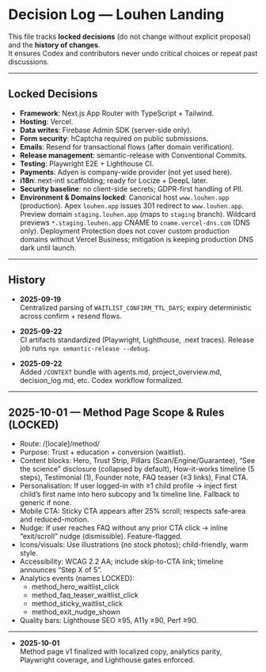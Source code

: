 # Decision Log — Louhen Landing

This file tracks **locked decisions** (do not change without explicit proposal) and the **history of changes**.  
It ensures Codex and contributors never undo critical choices or repeat past discussions.

---

## Locked Decisions

- **Framework**: Next.js App Router with TypeScript + Tailwind.  
- **Hosting**: Vercel.  
- **Data writes**: Firebase Admin SDK (server-side only).  
- **Form security**: hCaptcha required on public submissions.  
- **Emails**: Resend for transactional flows (after domain verification).  
- **Release management**: semantic-release with Conventional Commits.  
- **Testing**: Playwright E2E + Lighthouse CI.  
- **Payments**: Adyen is company-wide provider (not yet used here).  
- **i18n**: next-intl scaffolding; ready for Locize + DeepL later.  
- **Security baseline**: no client-side secrets; GDPR-first handling of PII.
- **Environment & Domains locked**: Canonical host `www.louhen.app` (production). Apex `louhen.app` issues 301 redirect to `www.louhen.app`. Preview domain `staging.louhen.app` (maps to `staging` branch). Wildcard previews `*.staging.louhen.app` CNAME to `cname.vercel-dns.com` (DNS only). Deployment Protection does not cover custom production domains without Vercel Business; mitigation is keeping production DNS dark until launch.

---

## History

- **2025-09-19**  
  Centralized parsing of `WAITLIST_CONFIRM_TTL_DAYS`; expiry deterministic across confirm + resend flows.  

- **2025-09-22**  
  CI artifacts standardized (Playwright, Lighthouse, .next traces). Release job runs `npx semantic-release --debug`.  

- **2025-09-22**  
  Added `/CONTEXT` bundle with agents.md, project_overview.md, decision_log.md, etc. Codex workflow formalized.  

---

## 2025-10-01 — Method Page Scope & Rules (LOCKED)

- Route: /[locale]/method/
- Purpose: Trust + education + conversion (waitlist).
- Content blocks: Hero, Trust Strip, Pillars (Scan/Engine/Guarantee), “See the science” disclosure (collapsed by default), How-it-works timeline (5 steps), Testimonial (1), Founder note, FAQ teaser (≥3 links), Final CTA.
- Personalisation: If user logged-in with ≥1 child profile → inject first child’s first name into hero subcopy and 1x timeline line. Fallback to generic if none.
- Mobile CTA: Sticky CTA appears after 25% scroll; respects safe-area and reduced-motion.
- Nudge: If user reaches FAQ without any prior CTA click → inline “exit/scroll” nudge (dismissible). Feature-flagged.
- Icons/visuals: Use illustrations (no stock photos); child-friendly, warm style.
- Accessibility: WCAG 2.2 AA; include skip-to-CTA link; timeline announces “Step X of 5”.
- Analytics events (names LOCKED):
  - method_hero_waitlist_click
  - method_faq_teaser_waitlist_click
  - method_sticky_waitlist_click
  - method_exit_nudge_shown
- Quality bars: Lighthouse SEO ≥95, A11y ≥90, Perf ≥90.

---

- **2025-10-01**  
  Method page v1 finalized with localized copy, analytics parity, Playwright coverage, and Lighthouse gates enforced.
